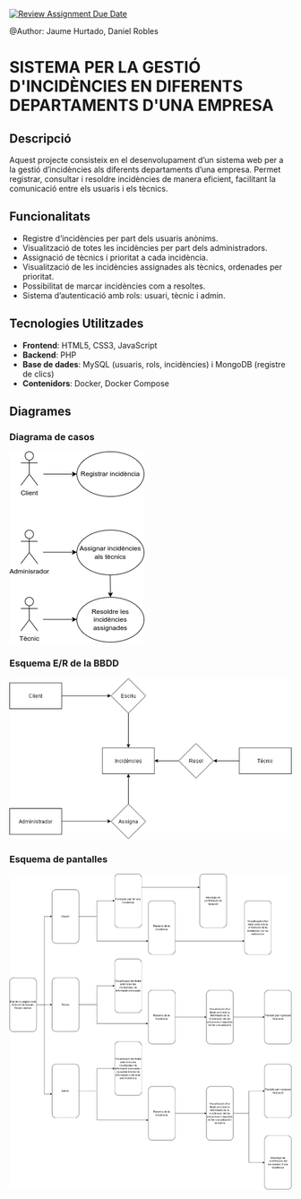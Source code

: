 [![Review Assignment Due Date](https://classroom.github.com/assets/deadline-readme-button-22041afd0340ce965d47ae6ef1cefeee28c7c493a6346c4f15d667ab976d596c.svg)](https://classroom.github.com/a/Oi3CGk0x)

@Author: Jaume Hurtado, Daniel Robles

# SISTEMA PER LA GESTIÓ D'INCIDÈNCIES EN DIFERENTS DEPARTAMENTS D'UNA EMPRESA

## Descripció

Aquest projecte consisteix en el desenvolupament d’un sistema web per a la gestió d’incidències als diferents departaments d’una empresa. Permet registrar, consultar i resoldre incidències de manera eficient, facilitant la comunicació entre els usuaris i els tècnics.

## Funcionalitats

- Registre d’incidències per part dels usuaris anònims.
- Visualització de totes les incidències per part dels administradors.
- Assignació de tècnics i prioritat a cada incidència.
- Visualització de les incidències assignades als tècnics, ordenades per prioritat.
- Possibilitat de marcar incidències com a resoltes.
- Sistema d’autenticació amb rols:  usuari, tècnic i admin.

## Tecnologies Utilitzades

- **Frontend**: HTML5, CSS3, JavaScript
- **Backend**: PHP
- **Base de dades**: MySQL (usuaris, rols, incidències) i MongoDB (registre de clics)
- **Contenidors**: Docker, Docker Compose

## Diagrames
### Diagrama de casos
![Diagramacasos.png](diagrames/Diagramacasos.png)

### Esquema E/R de la BBDD
![esquemaER.png](diagrames/esquemaER.png)

### Esquema de pantalles
![esquemapantalles.png](diagrames/esquemapantalles.png)